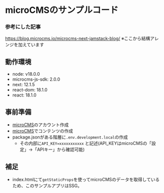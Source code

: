 # microCMSのサンプルコード

### 参考にした記事
https://blog.microcms.io/microcms-next-jamstack-blog/
※ここから結構アレンジを加えています

## 動作環境
- node: v18.0.0
- microcms-js-sdk: 2.0.0
- next: 12.1.5
- react-dom: 18.1.0
- react: 18.1.0

## 事前準備
- [microCMS](https://microcms.io/)のアカウント作成
- [microCMS](https://microcms.io/)でコンテンツの作成
- package.jsonがある階層に``` .env.development.local ```の作成
  - その内部に``` API_KEY=xxxxxxxxxxx ``` と記述(API_KEYはmicroCMSの「設定」->「APIキー」から確認可能)

## 補足
- index.htmlにて``` getStaticProps ```を使ってmicroCMSのデータを取得しているため、このサンプルアプリはSSG。
